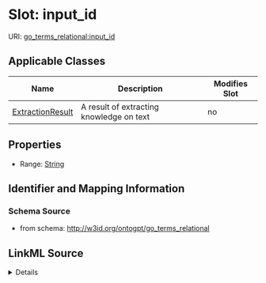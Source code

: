

# Slot: input_id

URI: [go_terms_relational:input_id](http://w3id.org/ontogpt/go_terms_relationalinput_id)



<!-- no inheritance hierarchy -->





## Applicable Classes

| Name | Description | Modifies Slot |
| --- | --- | --- |
| [ExtractionResult](ExtractionResult.md) | A result of extracting knowledge on text |  no  |







## Properties

* Range: [String](String.md)





## Identifier and Mapping Information







### Schema Source


* from schema: http://w3id.org/ontogpt/go_terms_relational




## LinkML Source

<details>
```yaml
name: input_id
from_schema: http://w3id.org/ontogpt/go_terms_relational
rank: 1000
alias: input_id
owner: ExtractionResult
domain_of:
- ExtractionResult
range: string

```
</details>